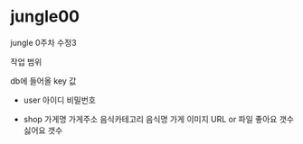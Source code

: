 # jungle00
jungle 0주차 수정3

작업 범위 

db에 들어올 key 값

- user
아이디
비밀번호

- shop
가게명
가게주소
음식카테고리
음식명
가게 이미지 URL or 파일
좋아요 갯수
싫어요 갯수